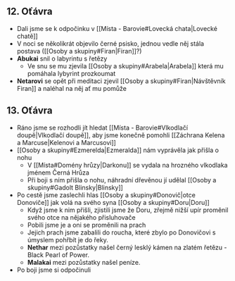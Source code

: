 ## 12. Oťávra
- Dali jsme se k odpočinku v [[Místa - Barovie#Lovecká chata|Lovecké chatě]]
- V noci se několikrát objevilo černé psisko, jednou vedle něj stála postava ([[Osoby a skupiny#Firan|Firan]]?)
- **Abukai** snil o labyrintu s řetězy
	- Ve snu se mu zjevila [[Osoby a skupiny#Arabela|Arabela]] která mu pomáhala lybyrint prozkoumat
- **Netarovi** se opět při meditaci zjevil [[Osoby a skupiny#Firan|Návštěvník Firan]] a naléhal na něj ať mu pomůže
## 13. Oťávra
- Ráno jsme se rozhodli jít hledat [[Místa - Barovie#Vlkodlačí doupě|Vlkodlačí doupě]], aby jsme konečně pomohli [[Záchrana Kelena a Marcuse|Kelenovi a Marcusovi]]
- [[Osoby a skupiny#Ezmerelda|Ezmeralda]] nám vyprávěla jak přišla o nohu
	- V [[Místa#Domény hrůzy|Darkonu]] se vydala na hrozného vlkodlaka jménem Černá Hrůza
	- Při boji s ním přišla o nohu, náhradní dřevěnou jí udělal [[Osoby a skupiny#Gadolt Blinsky|Blinsky]]
- Po cestě jsme zaslechli hlas [[Osoby a skupiny#Donovič|otce Donoviče]] jak volá na svého syna [[Osoby a skupiny#Doru|Doru]]
	- Když jsme k nim přišli, zjistili jsme že Doru, zřejmě nižší upír proměnil svého otce na nějakého přisluhovače
	- Pobili jsme je a oni se proměnili na prach
	- Jejich prach jsme zabalili do roucha, které zbylo po Donovičovi s úmyslem pohřbít je do řeky.
	- **Nethar** mezi pozůstatky našel černý lesklý kámen na zlatém řetězu - Black Pearl of Power.
	- **Malakai** mezi pozůstatky našel peníze.
- Po boji jsme si odpočinuli